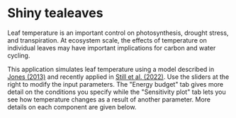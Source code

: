 # Shiny tealeaves

Leaf temperature is an important control on photosynthesis, drought stress, and transpiration. At ecosystem scale, the effects of temperature on individual leaves may have important implications for carbon and water cycling.

This application simulates leaf temperature using a model described in [Jones (2013)](https://www.cambridge.org/core/product/identifier/9780511845727/type/book) and recently applied in [Still et al. (2022)](https://pnas.org/doi/full/10.1073/pnas.2205682119). Use the sliders at the right to modify the input parameters. The "Energy budget" tab gives more detail on the conditions you specify while the "Sensitivity plot" tab lets you see how temperature changes as a result of another parameter. More details on each component are given below.
